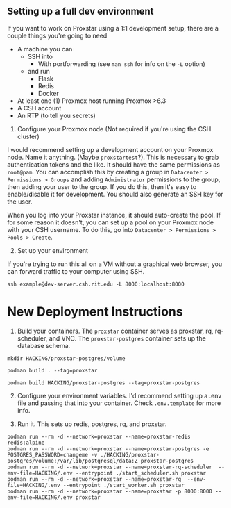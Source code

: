 ## Setting up a full dev environment

If you want to work on Proxstar using a 1:1 development setup, there are a couple things you're going to need

- A machine you can
    - SSH into
        - With portforwarding (see `man ssh` for info on the `-L` option)
    - and run
        - Flask
        - Redis
        - Docker
- At least one (1) Proxmox host running Proxmox >6.3
- A CSH account
- An RTP (to tell you secrets)

1. Configure your Proxmox node (Not required if you're using the CSH cluster)

I would recommend setting up a development account on your Proxmox node. Name it anything. (Maybe `proxstartest`?). This is necessary to grab authentication tokens and the like. It should have the same permissions as `root@pam`. You can accomplish this by creating a group in `Datacenter > Permissions > Groups` and adding `Administrator` permissions to the group, then adding your user to the group. If you do this, then it's easy to enable/disable it for development. You should also generate an SSH key for the user.

When you log into your Proxstar instance, it should auto-create the pool. If for some reason it doesn't, you can set up a pool on your Proxmox node with your CSH username. To do this, go into `Datacenter > Permissions > Pools > Create`.

2. Set up your environment

If you're trying to run this all on a VM without a graphical web browser, you can forward traffic to your computer using SSH.
```
ssh example@dev-server.csh.rit.edu -L 8000:localhost:8000
```
# New Deployment Instructions

1.  Build your containers. The `proxstar` container serves as proxstar, rq, rq-scheduler, and VNC. The `proxstar-postgres` container sets up the database schema.

`mkdir HACKING/proxstar-postgres/volume`

`podman build . --tag=proxstar`

`podman build HACKING/proxstar-postgres --tag=proxstar-postgres`

2. Configure your environment variables. I'd recommend setting up a .env file and passing that into your container. Check `.env.template` for more info.

3. Run it. This sets up redis, postgres, rq, and proxstar.

```
podman run --rm -d --network=proxstar --name=proxstar-redis redis:alpine
podman run --rm -d --network=proxstar --name=proxstar-postgres -e POSTGRES_PASSWORD=changeme -v ./HACKING/proxstar-postgres/volume:/var/lib/postgresql/data:Z proxstar-postgres
podman run --rm -d --network=proxstar --name=proxstar-rq-scheduler  --env-file=HACKING/.env --entrypoint ./start_scheduler.sh proxstar
podman run --rm -d --network=proxstar --name=proxstar-rq  --env-file=HACKING/.env --entrypoint ./start_worker.sh proxstar
podman run --rm -d --network=proxstar --name=proxstar -p 8000:8000 --env-file=HACKING/.env proxstar
```

